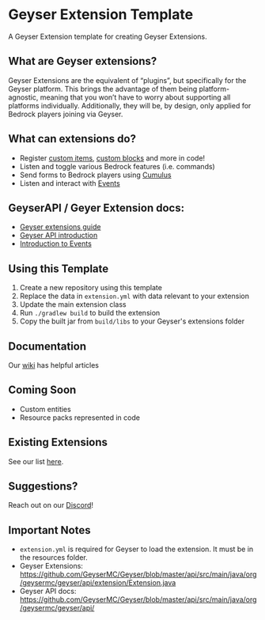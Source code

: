 # Geyser Extension Template
A Geyser Extension template for creating Geyser Extensions. 

## What are Geyser extensions?
Geyser Extensions are the equivalent of “plugins”, but specifically for the Geyser platform. This brings the advantage of them being platform-agnostic, meaning that you won’t have to worry about supporting all platforms individually. Additionally, they will be, by design, only applied for Bedrock players joining via Geyser.

## What can extensions do?
- Register [custom items](https://wiki.geysermc.org/geyser/custom-items/), [custom blocks](https://wiki.geysermc.org/geyser/custom-blocks/#geyser-extensions) and more in code!
- Listen and toggle various Bedrock features (i.e. commands)
- Send forms to Bedrock players using [Cumulus](https://github.com/GeyserMC/Cumulus)
- Listen and interact with [Events](https://wiki.geysermc.org/geyser/events/) 

## GeyserAPI / Geyer Extension docs:
- [Geyser extensions guide](https://wiki.geysermc.org/geyser/extensions/)
- [Geyser API introduction](https://wiki.geysermc.org/geyser/api/)
- [Introduction to Events](https://wiki.geysermc.org/geyser/events/)

## Using this Template
1. Create a new repository using this template
2. Replace the data in `extension.yml` with data relevant to your extension
3. Update the main extension class
4. Run `./gradlew build` to build the extension
5. Copy the built jar from `build/libs` to your Geyser's extensions folder

## Documentation
Our [wiki](https://wiki.geysermc.org/) has helpful articles  

## Coming Soon
- Custom entities
- Resource packs represented in code

## Existing Extensions
See our list [here](https://github.com/GeyserMC/GeyserExtensionList).

## Suggestions?
Reach out on our [Discord](https://discord.gg/geysermc)!

## Important Notes
- `extension.yml` is required for Geyser to load the extension. It must be in the resources folder.
- Geyser Extensions: https://github.com/GeyserMC/Geyser/blob/master/api/src/main/java/org/geysermc/geyser/api/extension/Extension.java
- Geyser API docs: https://github.com/GeyserMC/Geyser/blob/master/api/src/main/java/org/geysermc/geyser/api/

